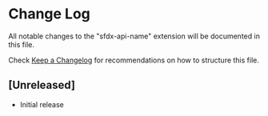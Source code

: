 # Change Log

All notable changes to the "sfdx-api-name" extension will be documented in this file.

Check [Keep a Changelog](http://keepachangelog.com/) for recommendations on how to structure this file.

## [Unreleased]

- Initial release